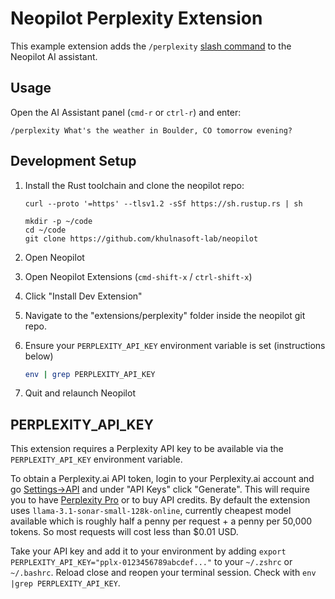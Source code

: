 # Neopilot Perplexity Extension

This example extension adds the `/perplexity` [slash command](https://neopilot.dev/docs/assistant/commands) to the Neopilot AI assistant.

## Usage

Open the AI Assistant panel (`cmd-r` or `ctrl-r`) and enter:

```
/perplexity What's the weather in Boulder, CO tomorrow evening?
```

## Development Setup

1. Install the Rust toolchain and clone the neopilot repo:

   ```
   curl --proto '=https' --tlsv1.2 -sSf https://sh.rustup.rs | sh

   mkdir -p ~/code
   cd ~/code
   git clone https://github.com/khulnasoft-lab/neopilot
   ```

1. Open Neopilot
1. Open Neopilot Extensions (`cmd-shift-x` / `ctrl-shift-x`)
1. Click "Install Dev Extension"
1. Navigate to the "extensions/perplexity" folder inside the neopilot git repo.
1. Ensure your `PERPLEXITY_API_KEY` environment variable is set (instructions below)

   ```sh
   env | grep PERPLEXITY_API_KEY
   ```

1. Quit and relaunch Neopilot

## PERPLEXITY_API_KEY

This extension requires a Perplexity API key to be available via the `PERPLEXITY_API_KEY` environment variable.

To obtain a Perplexity.ai API token, login to your Perplexity.ai account and go [Settings->API](https://www.perplexity.ai/settings/api) and under "API Keys" click "Generate". This will require you to have [Perplexity Pro](https://www.perplexity.ai/pro) or to buy API credits. By default the extension uses `llama-3.1-sonar-small-128k-online`, currently cheapest model available which is roughly half a penny per request + a penny per 50,000 tokens. So most requests will cost less than $0.01 USD.

Take your API key and add it to your environment by adding `export PERPLEXITY_API_KEY="pplx-0123456789abcdef..."` to your `~/.zshrc` or `~/.bashrc`. Reload close and reopen your terminal session. Check with `env |grep PERPLEXITY_API_KEY`.

